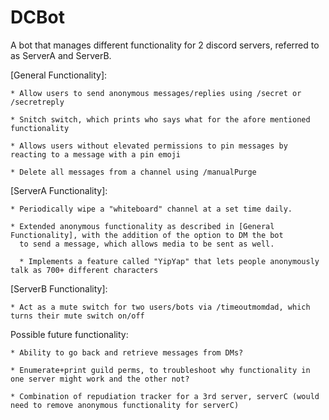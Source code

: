 # DCBot
A bot that manages different functionality for 2 discord servers, referred to as ServerA and ServerB.

[General Functionality]:
    
    * Allow users to send anonymous messages/replies using /secret or /secretreply
    
    * Snitch switch, which prints who says what for the afore mentioned functionality
    
    * Allows users without elevated permissions to pin messages by reacting to a message with a pin emoji
    
    * Delete all messages from a channel using /manualPurge

[ServerA Functionality]:
    
    * Periodically wipe a "whiteboard" channel at a set time daily.
    
    * Extended anonymous functionality as described in [General Functionality], with the addition of the option to DM the bot
      to send a message, which allows media to be sent as well.

      * Implements a feature called "YipYap" that lets people anonymously talk as 700+ different characters 
[ServerB Functionality]:
    
    * Act as a mute switch for two users/bots via /timeoutmomdad, which turns their mute switch on/off

Possible future functionality:
    
    * Ability to go back and retrieve messages from DMs?
    
    * Enumerate+print guild perms, to troubleshoot why functionality in one server might work and the other not?
   
    * Combination of repudiation tracker for a 3rd server, serverC (would need to remove anonymous functionality for serverC)
